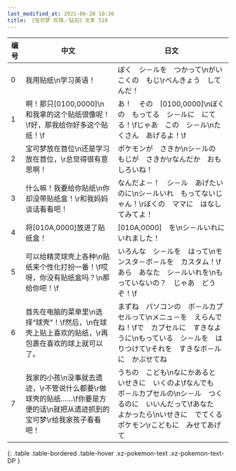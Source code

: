 ```yaml
---
last_modified_at: 2021-06-28 10:36
title: 《宝可梦 珍珠／钻石》文本 518
---
```

| 编号 | 中文 | 日文 |
| ---- | ---- | ---- |
| 0 | 我用贴纸\n学习英语！ | ぼく　シ－ルを　つかって\nがいこくの　もじ\rべんきょう　してんだ！ |
| 1 | 啊！那只[0100,0000]\n和我拿的这个贴纸很像呢！\f好，那我给你好多这个贴纸！\f | あ！　その　[0100,0000]\nぼくの　もってる　シ－ルに　にてる！\fじゃあ　この　シ－ル\nたくさん　あげるよ！\f |
| 2 | 宝可梦放在首位\n还是学习放在首位，\r总觉得很有意思啊！ | ポケモンが　さきか\nシ－ルの　もじが　さきか\rなんだか　おもしろいね！ |
| 3 | 什么嘛！我要给你贴纸\n你却没带贴纸盒！\r和我妈妈谈话看看吧！ | なんだよ－！　シ－ル　あげたいのに\nシ－ルいれ　もってないじゃん！\rぼくの　ママに　はなしてみてよ！ |
| 4 | 将[010A,0000]放进了贴纸盒！ | [010A,0000]　を\nシ－ルいれに　いれました！ |
| 5 | 可以给精灵球壳上各种\n贴纸来个性化打扮一番！\f哎呀，你没有贴纸盒吗？\n那给你吧！\f | いろんな　シ－ルを　はって\nモンスタ－ボ－ルを　カスタム！\fあら　あなた　シ－ルいれを\nもっていないの？　じゃあ　どうぞ！\f |
| 6 | 首先在电脑的菜单里\n选择“球壳”！\f然后，\n在球壳上贴上喜欢的贴纸，\r再包裹在喜欢的球上就可以了。 | まずね　パソコンの　ボ－ルカプセルって\nメニュ－を　えらんでね！\fで　カプセルに　すきなように\nもっている　シ－ルを　はりつけて\rそれを　すきなボ－ルに　かぶせてね |
| 7 | 我家的小孩\n没事就去遗迹，\r不管说什么都要\r做球壳的贴纸……\f你要是方便的话\n就把从遗迹抓到的宝可梦\r给我家孩子看看吧！ | うちの　こども\nなにかあると　いせきに　いくのよ\fなんでも　ボ－ルカプセルの\nシ－ル　つくるのに　いいんだって\fあなた　よかったら\nいせきに　でてくる　ポケモン\rこどもに　みせてあげて |
{: .table .table-bordered .table-hover .xz-pokemon-text .xz-pokemon-text-DP }